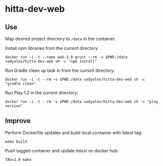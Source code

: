 # hitta-dev-web

## Use

Map desired project directory to `/data` in the container.

Install npm libraries from the _current_ directory:

`docker run -i -t --name web-3.0-grunt --rm -v $PWD:/data vadyalex/hitta-dev-web sh -c "npm install"`

Run Gradle clean up task in from the _current_ directory:

`docker run -i -t --rm -v $PWD:/data vadyalex/hitta-dev-web sh -c "gradle clean"`

Run Play 1.2 in the _current_ directory:

`docker run -i -t --rm -v $PWD:/data vadyalex/hitta-dev-web sh -c "play version"`

## Improve

Perform Dockerfile updates and build local container with _latest_ tag:

`make build`

Push tagged container and update _latest_ on docker hub:

`TAG=2.0 make`
